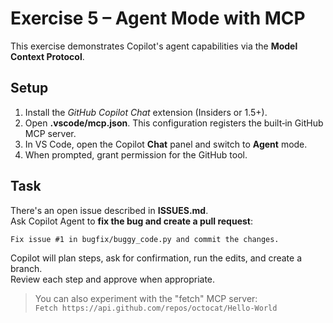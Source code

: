 # Exercise 5 – Agent Mode with MCP

This exercise demonstrates Copilot's agent capabilities via the **Model Context Protocol**.

## Setup

1. Install the *GitHub Copilot Chat* extension (Insiders or 1.5+).
2. Open **.vscode/mcp.json**. This configuration registers the built‑in GitHub MCP server.
3. In VS Code, open the Copilot **Chat** panel and switch to **Agent** mode.
4. When prompted, grant permission for the GitHub tool.

## Task

There's an open issue described in **ISSUES.md**.  
Ask Copilot Agent to **fix the bug and create a pull request**:

```text
Fix issue #1 in bugfix/buggy_code.py and commit the changes.
```

Copilot will plan steps, ask for confirmation, run the edits, and create a branch.  
Review each step and approve when appropriate.

> You can also experiment with the "fetch" MCP server:  
> `Fetch https://api.github.com/repos/octocat/Hello-World`
